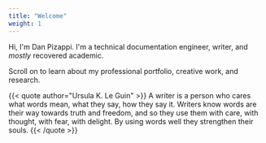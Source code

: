 ```yaml
---
title: "Welcome"
weight: 1
---
```


Hi, I'm Dan Pizappi.
I'm a technical documentation engineer, writer, and *mostly* recovered academic.

Scroll on to learn about my professional portfolio, creative work, and research.

{{< quote author="Ursula K. Le Guin" >}}
A writer is a person who cares what words mean, what they say, how they say it. Writers know words are their way towards truth and freedom, and so they use them with care, with thought, with fear, with delight. By using words well they strengthen their souls.
{{< /quote >}}
